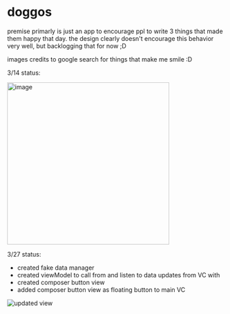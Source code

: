 # doggos
premise primarly is just an app to encourage ppl to write 3 things that made them happy that day.
the design clearly doesn't encourage this behavior very well, but backlogging that for now ;D

images credits to google search for things that make me smile :D

3/14 status:


<img width="375" alt="image" src="https://user-images.githubusercontent.com/6363626/158496704-c0254ca1-d4d3-4bbc-8792-02a92858a245.png">

3/27 status:
- created fake data manager
- created viewModel to call from and listen to data updates from VC with
- created composer button view
- added composer button view as floating button to main VC

![updated view]("21_03_27_update.gif")
